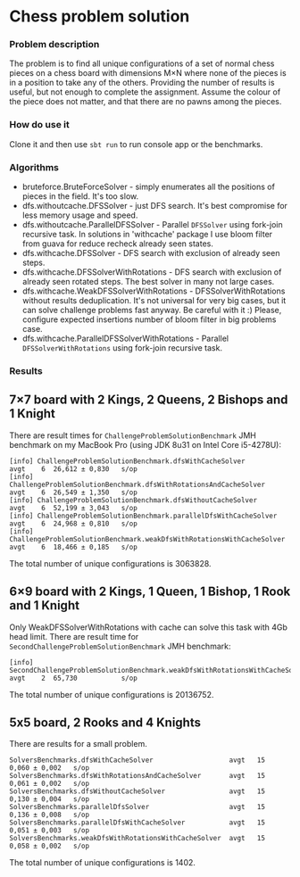 # Chess problem solution #

### Problem description ###

The problem is to find all unique configurations of a set of normal chess pieces on a chess board with dimensions M×N where none of the pieces is in a position to take any of the others. Providing the number of results is useful, but not enough to complete the assignment. Assume the colour of the piece does not matter, and that there are no pawns among the pieces.

### How do use it ###

Clone it and then use `sbt run` to run console app or the benchmarks.

### Algorithms ###

* bruteforce.BruteForceSolver - simply enumerates all the positions of pieces in the field. It's too slow.
* dfs.withoutcache.DFSSolver - just DFS search. It's best compromise for less memory usage and speed.
* dfs.withoutcache.ParallelDFSSolver - Parallel `DFSSolver` using fork-join recursive task.
In solutions in 'withcache' package I use bloom filter from guava for reduce recheck already seen states.
* dfs.withcache.DFSSolver - DFS search with exclusion of already seen steps.
* dfs.withcache.DFSSolverWithRotations - DFS search with exclusion of already seen rotated steps. The best solver in many not large cases.
* dfs.withcache.WeakDFSSolverWithRotations - DFSSolverWithRotations without results deduplication. It's not universal for very big cases, but it can solve challenge problems fast anyway. Be careful with it :) Please, configure expected insertions number of bloom filter in big problems case.
* dfs.withcache.ParallelDFSSolverWithRotations - Parallel `DFSSolverWithRotations` using fork-join recursive task.

### Results ###

## 7×7 board with 2 Kings, 2 Queens, 2 Bishops and 1 Knight

There are result times for `ChallengeProblemSolutionBenchmark` JMH benchmark on my MacBook Pro (using JDK 8u31 on Intel Core i5-4278U):

```
[info] ChallengeProblemSolutionBenchmark.dfsWithCacheSolver                         avgt    6  26,612 ± 0,830   s/op
[info] ChallengeProblemSolutionBenchmark.dfsWithRotationsAndCacheSolver             avgt    6  26,549 ± 1,350   s/op
[info] ChallengeProblemSolutionBenchmark.dfsWithoutCacheSolver                      avgt    6  52,199 ± 3,043   s/op
[info] ChallengeProblemSolutionBenchmark.parallelDfsWithCacheSolver                 avgt    6  24,968 ± 0,810   s/op
[info] ChallengeProblemSolutionBenchmark.weakDfsWithRotationsWithCacheSolver        avgt    6  18,466 ± 0,185   s/op
```

The total number of unique configurations is 3063828.

## 6×9 board with 2 Kings, 1 Queen, 1 Bishop, 1 Rook and 1 Knight

Only WeakDFSSolverWithRotations with cache can solve this task with 4Gb head limit. There are result time for `SecondChallengeProblemSolutionBenchmark` JMH benchmark:

```
[info] SecondChallengeProblemSolutionBenchmark.weakDfsWithRotationsWithCacheSolver  avgt    2  65,730           s/op
```

The total number of unique configurations is 20136752.

## 5x5 board, 2 Rooks and 4 Knights

There are results for a small problem.

```
SolversBenchmarks.dfsWithCacheSolver                   avgt   15  0,060 ± 0,002   s/op
SolversBenchmarks.dfsWithRotationsAndCacheSolver       avgt   15  0,061 ± 0,002   s/op
SolversBenchmarks.dfsWithoutCacheSolver                avgt   15  0,130 ± 0,004   s/op
SolversBenchmarks.parallelDfsSolver                    avgt   15  0,136 ± 0,008   s/op
SolversBenchmarks.parallelDfsWithCacheSolver           avgt   15  0,051 ± 0,003   s/op
SolversBenchmarks.weakDfsWithRotationsWithCacheSolver  avgt   15  0,058 ± 0,002   s/op
```

The total number of unique configurations is 1402.